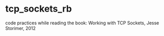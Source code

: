 # tcp_sockets_rb
code practices while reading the book:
Working with TCP Sockets, Jesse Storimer, 2012

